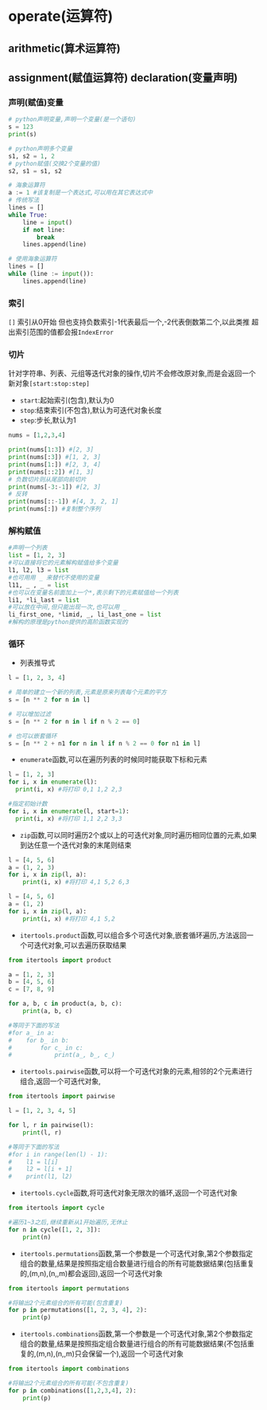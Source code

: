# operate(运算符)

## arithmetic(算术运算符)



## assignment(赋值运算符) declaration(变量声明)

### 声明(赋值)变量

```python
# python声明变量,声明一个变量(是一个语句)
s = 123
print(s)

# python声明多个变量
s1, s2 = 1, 2
# python赋值(交换2个变量的值)
s2, s1 = s1, s2

# 海象运算符
a := 1 #该复制是一个表达式,可以用在其它表达式中
# 传统写法
lines = []
while True:
    line = input()
    if not line:
        break
    lines.append(line)

# 使用海象运算符
lines = []
while (line := input()):
    lines.append(line)
```

### 索引

`[]` 索引从0开始 但也支持负数索引-1代表最后一个,-2代表倒数第二个,以此类推
超出索引范围的值都会报`IndexError`

### 切片

针对字符串、列表、元组等迭代对象的操作,切片不会修改原对象,而是会返回一个新对象`[start:stop:step]`
+ `start`:起始索引(包含),默认为0
+ `stop`:结束索引(不包含),默认为可迭代对象长度
+ `step`:步长,默认为1
```python
nums = [1,2,3,4]

print(nums[1:3]) #[2, 3]
print(nums[:3]) #[1, 2, 3]
print(nums[1:]) #[2, 3, 4]
print(nums[::2]) #[1, 3]
# 负数切片则从尾部向前切片
print(nums[-3:-1]) #[2, 3]
# 反转
print(nums[::-1]) #[4, 3, 2, 1]
print(nums[:]) #复制整个序列
```

### 解构赋值
```python
#声明一个列表
list = [1, 2, 3]
#可以直接将它的元素解构赋值给多个变量
l1, l2, l3 = list
#也可用用 _ 来替代不使用的变量
l11, _ , _ = list
#也可以在变量名前面加上一个*,表示剩下的元素赋值给一个列表
li1, *li_last = list
#可以放在中间,但只能出现一次,也可以用 _
li_first_one, *limid, _, li_last_one = list
#解构的原理是python提供的高阶函数实现的
```

### 循环
+ 列表推导式
```python
l = [1, 2, 3, 4]

# 简单的建立一个新的列表,元素是原来列表每个元素的平方
s = [n ** 2 for n in l]

# 可以增加过滤
s = [n ** 2 for n in l if n % 2 == 0]

# 也可以嵌套循环
s = [n ** 2 + n1 for n in l if n % 2 == 0 for n1 in l]
```
+ `enumerate`函数,可以在遍历列表的时候同时能获取下标和元素
```python
l = [1, 2, 3]
for i, x in enumerate(l):
  print(i, x) #将打印 0,1 1,2 2,3

#指定初始计数
for i, x in enumerate(l, start=1):
  print(i, x) #将打印 1,1 2,2 3,3

```
+ `zip`函数,可以同时遍历2个或以上的可迭代对象,同时遍历相同位置的元素,如果到达任意一个迭代对象的末尾则结束
```python
l = [4, 5, 6]
a = (1, 2, 3)
for i, x in zip(l, a):
    print(i, x) #将打印 4,1 5,2 6,3

l = [4, 5, 6]
a = (1, 2)
for i, x in zip(l, a):
    print(i, x) #将打印 4,1 5,2
```
+ `itertools.product`函数,可以组合多个可迭代对象,嵌套循环遍历,方法返回一个可迭代对象,可以去遍历获取结果
```python
from itertools import product

a = [1, 2, 3]
b = [4, 5, 6]
c = [7, 8, 9]

for a, b, c in product(a, b, c):
    print(a, b, c)

#等同于下面的写法
#for a_ in a:
#    for b_ in b:
#        for c_ in c:
#            print(a_, b_, c_)
```
+ `itertools.pairwise`函数,可以将一个可迭代对象的元素,相邻的2个元素进行组合,返回一个可迭代对象,
```python
from itertools import pairwise

l = [1, 2, 3, 4, 5]

for l, r in pairwise(l):
    print(l, r)

#等同于下面的写法
#for i in range(len(l) - 1):
#    l1 = l[i]
#    l2 = l[i + 1]
#    print(l1, l2)
```
+ `itertools.cycle`函数,将可迭代对象无限次的循环,返回一个可迭代对象
```python
from itertools import cycle

#遍历1~3之后,继续重新从1开始遍历,无休止
for n in cycle([1, 2, 3]):
    print(n)
```
+ `itertools.permutations`函数,第一个参数是一个可迭代对象,第2个参数指定组合的数量,结果是按照指定组合数量进行组合的所有可能数据结果(包括重复的,(m,n),(n,,m)都会返回),返回一个可迭代对象
```python
from itertools import permutations

#将输出2个元素组合的所有可能(包含重复)
for p in permutations([1, 2, 3, 4], 2):
    print(p)
```
+ `itertools.combinations`函数,第一个参数是一个可迭代对象,第2个参数指定组合的数量,结果是按照指定组合数量进行组合的所有可能数据结果(不包括重复的,(m,n),(n,,m)只会保留一个),返回一个可迭代对象
```python
from itertools import combinations

#将输出2个元素组合的所有可能(不包含重复)
for p in combinations([1,2,3,4], 2):
    print(p)

```
